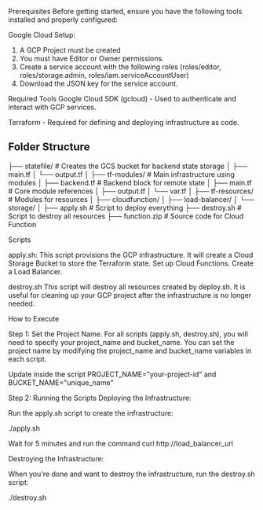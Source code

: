 Prerequisites
Before getting started, ensure you have the following tools installed and properly configured:

Google Cloud Setup:
 1. A GCP Project must be created
 2. You must have Editor or Owner permissions.
 3. Create a service account with the following roles (roles/editor, roles/storage.admin, roles/iam.serviceAccountUser)
 4. Download the JSON key for the service account.

Required Tools
Google Cloud SDK (gcloud) - Used to authenticate and interact with GCP services.

Terraform - Required for defining and deploying infrastructure as code.

## Folder Structure

├── statefile/ # Creates the GCS bucket for backend state storage
│ ├── main.tf
│ └── output.tf
│
├── tf-modules/ # Main infrastructure using modules
│ ├── backend.tf # Backend block for remote state
│ ├── main.tf # Core module references
│ ├── output.tf
│ └── var.tf
│
├── tf-resources/ # Modules for resources
│ ├── cloudfunction/
│ ├── load-balancer/
│ └── storage/
│
├── apply.sh # Script to deploy everything
├── destroy.sh # Script to destroy all resources
├── function.zip # Source code for Cloud Function

Scripts

apply.sh: This script provisions the GCP infrastructure. It will create a Cloud Storage Bucket to store the Terraform state. Set up Cloud Functions. Create a Load Balancer.

destroy.sh This script will destroy all resources created by deploy.sh. It is useful for cleaning up your GCP project after the infrastructure is no longer needed.

How to Execute

Step 1: Set the Project Name. For all scripts (apply.sh, destroy.sh), you will need to specify your project_name and bucket_name. You can set the project name by modifying the project_name and bucket_name variables in each script.

Update inside the script PROJECT_NAME="your-project-id" and BUCKET_NAME="unique_name"

Step 2: Running the Scripts Deploying the Infrastructure:

Run the apply.sh script to create the infrastructure:

./apply.sh

Wait for 5 minutes and run the command curl http://load_balancer_url

Destroying the Infrastructure:

When you're done and want to destroy the infrastructure, run the destroy.sh script:

./destroy.sh
